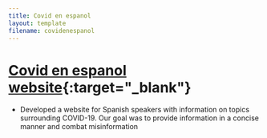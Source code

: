 ```yaml
---
title: Covid en espanol
layout: template
filename: covidenespanol
---
```


# [Covid en espanol website](www.covidenespanol.com){:target="_blank"} 

- Developed a website for Spanish speakers with information on topics surrounding COVID-19. Our 
goal was to provide information in a concise manner and combat misinformation
